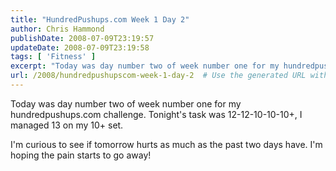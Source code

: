 ```yaml
---
title: "HundredPushups.com Week 1 Day 2"
author: Chris Hammond
publishDate: 2008-07-09T23:19:57
updateDate: 2008-07-09T23:19:58
tags: [ 'Fitness' ]
excerpt: "Today was day number two of week number one for my hundredpushups.com challenge. Tonight's task was 12-12-10-10-10+, I managed 13 on my 10+ set.  I'm curious to see if tomorrow hurts as much as the past two days have. I'm hoping the pain starts to go away! "
url: /2008/hundredpushupscom-week-1-day-2  # Use the generated URL with year
---
```

<p>Today was day number two of week number one for my hundredpushups.com challenge. Tonight's task was 12-12-10-10-10+, I managed 13 on my 10+ set.</p> <p>I'm curious to see if tomorrow hurts as much as the past two days have. I'm hoping the pain starts to go away!</p>
